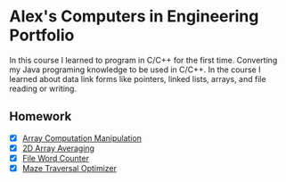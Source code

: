 # Alex's Computers in Engineering Portfolio
In this course I learned to program in C/C++ for the first time. Converting my Java programing knowledge to be used in C/C++. In the course I learned about data link forms like pointers, linked lists, arrays, and file reading or writing.

## Homework
- [X] [Array Computation Manipulation](https://github.com/Aleyx4/Computers-in-Engineering-Summer-2016/tree/master/HW1)
- [X] [2D Array Averaging](https://github.com/Aleyx4/Computers-in-Engineering-Summer-2016/tree/master/HW2)
- [X] [File Word Counter](https://github.com/Aleyx4/Computers-in-Engineering-Summer-2016/tree/master/HW3)
- [X] [Maze Traversal Optimizer](https://github.com/Aleyx4/Computers-in-Engineering-Summer-2016/tree/master/HW4)
